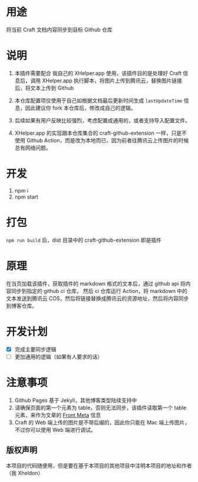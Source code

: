 # 用途

将当前 Craft 文档内容同步到目标 Github 仓库

# 说明

1. 本插件需要配合 我自己的 XHelper.app 使用，该插件目的是处理好 Craft 信息后，调用 XHelper.app 执行脚本，将图片上传到腾讯云，替换图片链接后，将文本上传到 Github

2. 本仓库配置项仅使用于自己如根据文档最后更新时间生成 `lastUpdateTime` 信息，因此建议你 fork 本仓库后，修改成自己的逻辑。

3. 后续如果有用户反映比较强烈，考虑配置成通用的，或者支持导入配置文件。

4. XHelper.app 的实现跟本仓库集合的 craft-github-extension 一样，只是不使用 Github Action，而是改为本地而已，因为前者往腾讯云上传图片的时候总有网络问题。

# 开发

1. npm i
2. npm start

# 打包

`npm run build` 后，dist 目录中的 craft-github-extension 即是插件

# 原理

在当页加载该插件，获取插件的 markdown 格式的文本后，通过 github api 将内容同步到指定的 github ci 仓库，
然后 ci 仓库运行 Action，将 markdown 中的文本发送到腾讯云 COS，然后将链接替换成腾讯云的资源地址，然后将内容同步到博客仓库。

# 开发计划

- [x] 完成主要同步逻辑
- [ ] 更加通用的逻辑（如果有人要求的话）

# 注意事项

1. Github Pages 基于 Jekyll，其他博客类型陆续支持中
2. 请确保页面的第一个元素为 table，否则无法同步，该插件读取第一个 table 元素，来作为文章的 [Front Meta](https://jekyllrb.com/docs/front-matter/) 信息
3. Craft 的 Web 端上传的图片是不带后缀的，因此你只能在 Mac 端上传图片，不过你可以使用 Web 端进行调试。

## 版权声明

本项目的代码随便用，但是要在基于本项目的其他项目中注明本项目的地址和作者（我 Xheldon）

